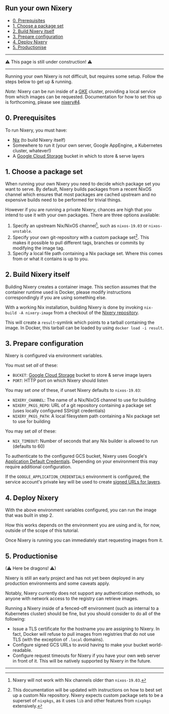 ## Run your own Nixery

<!-- markdown-toc start - Don't edit this section. Run M-x markdown-toc-refresh-toc -->

- [0. Prerequisites](#0-prerequisites)
- [1. Choose a package set](#1-choose-a-package-set)
- [2. Build Nixery itself](#2-build-nixery-itself)
- [3. Prepare configuration](#3-prepare-configuration)
- [4. Deploy Nixery](#4-deploy-nixery)
- [5. Productionise](#5-productionise)

<!-- markdown-toc end -->


---------

⚠ This page is still under construction! ⚠

--------

Running your own Nixery is not difficult, but requires some setup. Follow the
steps below to get up & running.

*Note:* Nixery can be run inside of a [GKE][] cluster, providing a local service
from which images can be requested. Documentation for how to set this up is
forthcoming, please see [nixery#4][].

## 0. Prerequisites

To run Nixery, you must have:

* [Nix][] (to build Nixery itself)
* Somewhere to run it (your own server, Google AppEngine, a Kubernetes cluster,
  whatever!)
* A [Google Cloud Storage][gcs] bucket in which to store & serve layers

## 1. Choose a package set

When running your own Nixery you need to decide which package set you want to
serve. By default, Nixery builds packages from a recent NixOS channel which
ensures that most packages are cached upstream and no expensive builds need to
be performed for trivial things.

However if you are running a private Nixery, chances are high that you intend to
use it with your own packages. There are three options available:

1. Specify an upstream Nix/NixOS channel[^1], such as `nixos-19.03` or
   `nixos-unstable`.
2. Specify your own git-repository with a custom package set[^2]. This makes it
   possible to pull different tags, branches or commits by modifying the image
   tag.
3. Specify a local file path containing a Nix package set. Where this comes from
   or what it contains is up to you.

## 2. Build Nixery itself

Building Nixery creates a container image. This section assumes that the
container runtime used is Docker, please modify instructions correspondingly if
you are using something else.

With a working Nix installation, building Nixery is done by invoking `nix-build
-A nixery-image` from a checkout of the [Nixery repository][repo].

This will create a `result`-symlink which points to a tarball containing the
image. In Docker, this tarball can be loaded by using `docker load -i result`.

## 3. Prepare configuration

Nixery is configured via environment variables.

You must set *all* of these:

* `BUCKET`: [Google Cloud Storage][gcs] bucket to store & serve image layers
* `PORT`: HTTP port on which Nixery should listen

You may set *one* of these, if unset Nixery defaults to `nixos-19.03`:

* `NIXERY_CHANNEL`: The name of a Nix/NixOS channel to use for building
* `NIXERY_PKGS_REPO`: URL of a git repository containing a package set (uses
  locally configured SSH/git credentials)
* `NIXERY_PKGS_PATH`: A local filesystem path containing a Nix package set to use
  for building

You may set *all* of these:

* `NIX_TIMEOUT`: Number of seconds that any Nix builder is allowed to run
  (defaults to 60)

To authenticate to the configured GCS bucket, Nixery uses Google's [Application
Default Credentials][ADC]. Depending on your environment this may require
additional configuration.

If the `GOOGLE_APPLICATION_CREDENTIALS` environment is configured, the service
account's private key will be used to create [signed URLs for
layers][signed-urls].

## 4. Deploy Nixery

With the above environment variables configured, you can run the image that was
built in step 2.

How this works depends on the environment you are using and is, for now, outside
of the scope of this tutorial.

Once Nixery is running you can immediately start requesting images from it.

## 5. Productionise

(⚠ Here be dragons! ⚠)

Nixery is still an early project and has not yet been deployed in any production
environments and some caveats apply.

Notably, Nixery currently does not support any authentication methods, so anyone
with network access to the registry can retrieve images.

Running a Nixery inside of a fenced-off environment (such as internal to a
Kubernetes cluster) should be fine, but you should consider to do all of the
following:

* Issue a TLS certificate for the hostname you are assigning to Nixery. In fact,
  Docker will refuse to pull images from registries that do not use TLS (with
  the exception of `.local` domains).
* Configure signed GCS URLs to avoid having to make your bucket world-readable.
* Configure request timeouts for Nixery if you have your own web server in front
  of it. This will be natively supported by Nixery in the future.

-------

[^1]: Nixery will not work with Nix channels older than `nixos-19.03`.

[^2]: This documentation will be updated with instructions on how to best set up
    a custom Nix repository. Nixery expects custom package sets to be a superset
    of `nixpkgs`, as it uses `lib` and other features from `nixpkgs`
    extensively.

[GKE]: https://cloud.google.com/kubernetes-engine/
[nixery#4]: https://github.com/google/nixery/issues/4
[Nix]: https://nixos.org/nix
[gcs]: https://cloud.google.com/storage/
[repo]: https://github.com/google/nixery
[signed-urls]: under-the-hood.html#5-image-layers-are-requested
[ADC]: https://cloud.google.com/docs/authentication/production#finding_credentials_automatically

